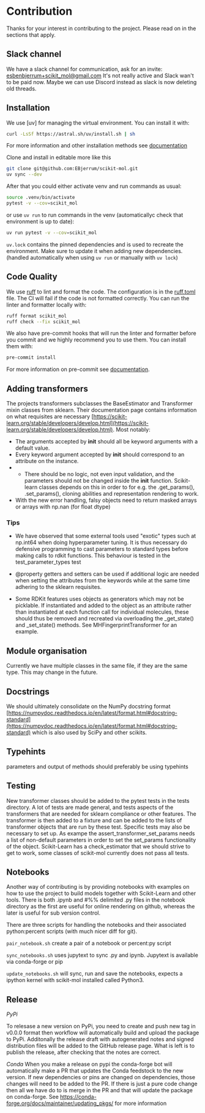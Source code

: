 # Contribution

Thanks for your interest in contributing to the project. Please read on in the sections that apply.

## Slack channel

We have a slack channel for communication, ask for an invite: esbenbjerrum+scikit_mol@gmail.com
It's not really active and Slack wan't to be paid now. Maybe we can use Discord instead as slack is now deleting old threads.

## Installation

We use [uv] for managing the virtual environment. You can install it with:

```sh
curl -LsSf https://astral.sh/uv/install.sh | sh
```
For more information and other installation methods see [documentation](https://docs.astral.sh/uv/)

Clone and install in editable more like this
```sh
git clone git@github.com:EBjerrum/scikit-mol.git
uv sync --dev
```
After that you could either activate venv and run commands as usual:
```sh
source .venv/bin/activate
pytest -v --cov=scikit_mol
```
or use `uv run` to run commands in the venv (automaticallyc check that environment is up to date):
```sh
uv run pytest -v --cov=scikit_mol
```

`uv.lock` contains the pinned dependencies and is used to recreate the environment. Make sure to update it when adding new dependencies. (handled automatically when using `uv run` or manually with `uv lock`)


## Code Quality

We use [ruff](https://github.com/astral-sh/ruff) to lint and format the code. The configuration is in the [ruff.toml](ruff.toml) file. The CI will fail if the code is not formatted correctly. You can run the linter and formatter locally with:

```sh
ruff format scikit_mol
ruff check --fix scikit_mol
```

We also have pre-commit hooks that will run the linter and formatter before you commit and we highly recommend you to use them. You can install them with:

```sh
pre-commit install
```
For more information on pre-commit see [documentation](https://pre-commit.com/).


## Adding transformers

The projects transformers subclasses the BaseEstimator and Transformer mixin classes from sklearn. Their documentation page contains information on what requisites are necessary [https://scikit-learn.org/stable/developers/develop.html](https://scikit-learn.org/stable/developers/develop.html). Most notably:

- The arguments accepted by **init** should all be keyword arguments with a default value.
- Every keyword argument accepted by **init** should correspond to an attribute on the instance.
- - There should be no logic, not even input validation, and the parameters should not be changed inside the **init** function.
    Scikit-learn classes depends on this in order to for e.g. the .get_params(), .set_params(), cloning abilities and representation rendering to work.
- With the new error handling, falsy objects need to return masked arrays or arrays with np.nan (for float dtype)

### Tips

- We have observed that some external tools used "exotic" types such at np.int64 when doing hyperparameter tuning. It is thus necessary do defensive programming to cast parameters to standard types before making calls to rdkit functions. This behaviour is tested in the test_parameter_types test

- @property getters and setters can be used if additional logic are needed when setting the attributes from the keywords while at the same time adhering to the sklearn requisites.

- Some RDKit features uses objects as generators which may not be picklable. If instantiated and added to the object as an attribute rather than instantiated at each function call for individual molecules, these should thus be removed and recreated via overloading the \_get_state() and \_set_state() methods. See MHFingerprintTransformer for an example.

## Module organisation

Currently we have multiple classes in the same file, if they are the same type. This may change in the future.

## Docstrings

We should ultimately consolidate on the NumPy docstring format [https://numpydoc.readthedocs.io/en/latest/format.html#docstring-standard](https://numpydoc.readthedocs.io/en/latest/format.html#docstring-standard) which is also used by SciPy and other scikits.

## Typehints

parameters and output of methods should preferably be using typehints

## Testing

New transformer classes should be added to the pytest tests in the tests directory. A lot of tests are made general, and tests aspects of the transformers that are needed for sklearn compliance or other features. The transformer is then added to a fixture and can be added to the lists of transformer objects that are run by these test. Specific tests may also be necessary to set up. As exampe the assert_transformer_set_params needs a list of non-default parameters in order to set the set_params functionality of the object.
Scikit-Learn has a check_estimator that we should strive to get to work, some classes of scikit-mol currently does not pass all tests.

## Notebooks

Another way of contributing is by providing notebooks with examples on how to use the project to build models together with Scikit-Learn and other tools. There is both .ipynb and #%% delimited .py files in the notebook directory as the first are useful for online rendering on github, whereas the later is useful for sub version control.

There are three scripts for handling the notebooks and their associated python:percent scripts (with much nicer diff for git).

`pair_notebook.sh` create a pair of a notebook or percent:py script

`sync_notebooks.sh` uses jupytext to sync .py and ipynb. Jupytext is available via conda-forge or pip

`update_notebooks.sh` will sync, run and save the notebooks, expects a ipython kernel with scikit-mol installed called Python3.

## Release


_PyPi_

To relesase a new version on PyPi, you need to create and push new tag in v0.0.0 format then workflow will automatically build and upload the package to PyPi. Additonally the release draft with autogenerated notes and signed distribution files will be added to the GitHub release page. What is left is to publish the release, after checking that the notes are correct.


_Conda_
When you make a release on pypi the conda-forge bot will automatically make a PR that updates the Conda feedstock to the new version. If new dependencies or pins are changed on dependencies, those changes will need to be added to the PR. If there is just a pure code change then all we have do to is merge in the PR and that will update the package on conda-forge. See https://conda-forge.org/docs/maintainer/updating_pkgs/ for more information
